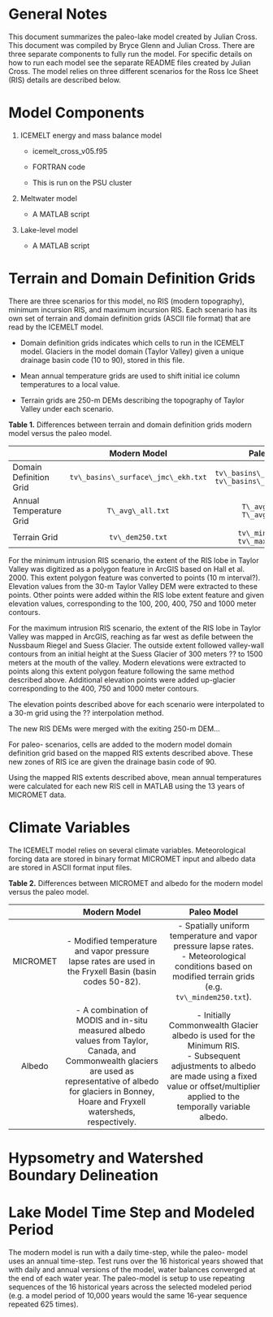 General Notes 
==============

This document summarizes the paleo-lake model created by Julian Cross. This document was compiled by Bryce Glenn and Julian Cross. There are three separate components to fully run the model. For specific details on how to run each model see the separate README files created by Julian Cross. The model relies on three different scenarios for the Ross Ice Sheet (RIS) details are described below.

Model Components
==============
1.  ICEMELT energy and mass balance model

    -   icemelt\_cross\_v05.f95

    -   FORTRAN code

    -   This is run on the PSU cluster

2.  Meltwater model

    -   A MATLAB script

3.  Lake-level model

    -   A MATLAB script

Terrain and Domain Definition Grids
==============

There are three scenarios for this model, no RIS (modern topography), minimum incursion RIS, and maximum incursion RIS. Each scenario has its own set of terrain and domain definition grids (ASCII file format) that are read by the ICEMELT model.

-   Domain definition grids indicates which cells to run in the ICEMELT model. Glaciers in the model domain (Taylor Valley) given a unique drainage basin code (10 to 90), stored in this file.

-   Mean annual temperature grids are used to shift initial ice column temperatures to a local value.

-   Terrain grids are 250-m DEMs describing the topography of Taylor Valley under each scenario.

**Table 1.** Differences between terrain and domain definition grids modern model versus the paleo model.

|                              |             Modern Model            |                          Paleo Model                          |
|------------------------------|:-----------------------------------:|:-------------------------------------------------------------:|
|       Domain Definition Grid | `tv\_basins\_surface\_jmc\_ekh.txt` | `tv\_basins\_surface\_min.txt` `tv\_basins\_surface\_max.txt` |
|      Annual Temperature Grid | `T\_avg\_all.txt`                   | `T\_avg\_min.txt` `T\_avg\_max.txt`                           |
|                 Terrain Grid | `tv\_dem250.txt`                    | `tv\_mindem250.txt` `tv\_maxdem250.txt`                       |

For the minimum intrusion RIS scenario, the extent of the RIS lobe in Taylor Valley was digitized as a polygon feature in ArcGIS based on Hall et al. 2000. This extent polygon feature was converted to points (10 m interval?). Elevation values from the 30-m Taylor Valley DEM were extracted to these points. Other points were added within the RIS lobe extent feature and given elevation values, corresponding to the 100, 200, 400, 750 and 1000 meter contours.

For the maximum intrusion RIS scenario, the extent of the RIS lobe in Taylor Valley was mapped in ArcGIS, reaching as far west as defile between the Nussbaum Riegel and Suess Glacier. The outside extent followed valley-wall contours from an initial height at the Suess Glacier of 300 meters ?? to 1500 meters at the mouth of the valley. Modern elevations were extracted to points along this extent polygon feature following the same method described above. Additional elevation points were added up-glacier corresponding to the 400, 750 and 1000 meter contours.

The elevation points described above for each scenario were interpolated to a 30-m grid using the ?? interpolation method.

The new RIS DEMs were merged with the exiting 250-m DEM...

For paleo- scenarios, cells are added to the modern model domain definition grid based on the mapped RIS extents described above. These new zones of RIS ice are given the drainage basin code of 90.

Using the mapped RIS extents described above, mean annual temperatures were calculated for each new RIS cell in MATLAB using the 13 years of MICROMET data.

Climate Variables 
==============

The ICEMELT model relies on several climate variables. Meteorological forcing data are stored in binary format MICROMET input and albedo data are stored in ASCII format input files.

**Table 2.** Differences between MICROMET and albedo for the modern model versus the paleo model.

|          	|                                                                                                     Modern Model                                                                                                    	|                                                                                               Paleo Model                                                                                               	|
|:--------:	|:-------------------------------------------------------------------------------------------------------------------------------------------------------------------------------------------------------------------:	|:-------------------------------------------------------------------------------------------------------------------------------------------------------------------------------------------------------:	|
| MICROMET 	| - Modified temperature and vapor pressure lapse rates are used in the Fryxell Basin (basin codes 50-82).                                                                                                            	| - Spatially uniform temperature and vapor pressure lapse rates.<br>- Meteorological conditions based on modified terrain grids (e.g. `tv\_mindem250.txt`).                                              	|
| Albedo   	| - A combination of MODIS and in-situ measured albedo values from Taylor, Canada, and Commonwealth glaciers are used as representative of albedo for glaciers in Bonney, Hoare and Fryxell watersheds, respectively. 	| - Initially Commonwealth Glacier albedo is used for the Minimum RIS.<br>- Subsequent adjustments to albedo are made using a fixed value or offset/multiplier applied to the temporally variable albedo. 	|

Hypsometry and Watershed Boundary Delineation
==============

Lake Model Time Step and Modeled Period
==============

The modern model is run with a daily time-step, while the paleo- model uses an annual time-step. Test runs over the 16 historical years showed that with daily and annual versions of the model, water balances converged at the end of each water year. The paleo-model is setup to use repeating sequences of the 16 historical years across the selected modeled period (e.g. a model period of 10,000 years would the same 16-year sequence repeated 625 times).
